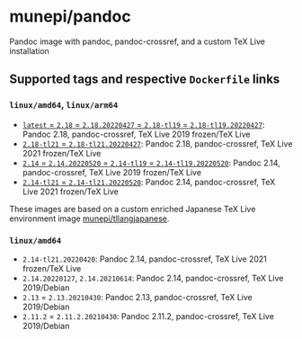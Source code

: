 # munepi/pandoc
Pandoc image with pandoc, pandoc-crossref, and a custom TeX Live installation

## Supported tags and respective `Dockerfile` links

### `linux/amd64`, `linux/arm64`

 * [`latest` = `2.18` = `2.18.20220427` = `2.18-tl19` = `2.18-tl19.20220427`](https://github.com/munepi/docker-pandoc/blob/20220427/2.18/Dockerfile): Pandoc 2.18, pandoc-crossref, TeX Live 2019 frozen/TeX Live
 * [`2.18-tl21` = `2.18-tl21.20220427`](https://github.com/munepi/docker-pandoc/blob/20220427/2.18/Dockerfile): Pandoc 2.18, pandoc-crossref, TeX Live 2021 frozen/TeX Live
 * [`2.14` = `2.14.20220520` = `2.14-tl19` = `2.14-tl19.20220520`](https://github.com/munepi/docker-pandoc/blob/20220520/2.14/Dockerfile): Pandoc 2.14, pandoc-crossref, TeX Live 2019 frozen/TeX Live
 * [`2.14-tl21` = `2.14-tl21.20220520`](https://github.com/munepi/docker-pandoc/blob/20220520/2.14/Dockerfile): Pandoc 2.14, pandoc-crossref, TeX Live 2021 frozen/TeX Live

These images are based on a custom enriched Japanese TeX Live environment image [munepi/tllangjapanese](https://hub.docker.com/r/munepi/tllangjapanese).

### `linux/amd64`

 * `2.14-tl21.20220420`: Pandoc 2.14, pandoc-crossref, TeX Live 2021 frozen/TeX Live
 * `2.14.20220127`, `2.14.20210614`: Pandoc 2.14, pandoc-crossref, TeX Live 2019/Debian
 * `2.13` = `2.13.20210430`: Pandoc 2.13, pandoc-crossref, TeX Live 2019/Debian
 * `2.11.2` = `2.11.2.20210430`: Pandoc 2.11.2, pandoc-crossref, TeX Live 2019/Debian
